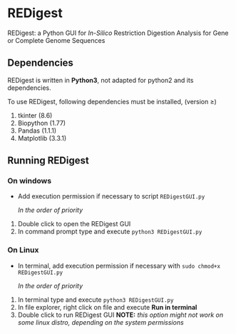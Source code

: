 # REDigest
REDigest: a Python GUI for *In-Silico* Restriction Digestion Analysis for Gene or Complete Genome Sequences


## Dependencies
REDigest is written in **Python3**, not adapted for python2 and its dependencies.

To use REDigest, following dependencies must be installed, (version ≥) 

1. tkinter (8.6)
2. Biopython (1.77)
3. Pandas (1.1.1)
4. Matplotlib (3.3.1)


## Running REDigest

### On windows
* Add execution permission if necessary to script `REDigestGUI.py`

    *In the order of priority*
1. Double click to open the REDigest GUI
2. In command prompt type and execute `python3 REDigestGUI.py`

### On Linux
* In terminal, add execution permission if necessary with `sudo chmod+x REDigestGUI.py`

    *In the order of priority*
1. In terminal type and execute `python3 REDigestGUI.py`
2. In file explorer, right click on file and execute **Run in terminal**
3. Double click to run REDigest GUI **NOTE:** *this option might not work on some linux distro, depending on the system permissions*
